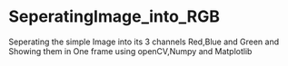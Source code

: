 # SeperatingImage_into_RGB
Seperating the simple Image into its 3 channels Red,Blue and Green and Showing them in One frame using openCV,Numpy and Matplotlib
